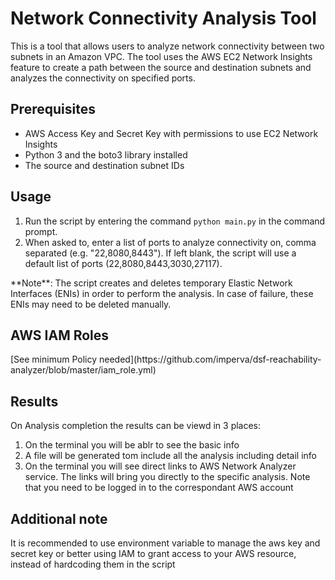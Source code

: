 <div class="markdown prose w-full break-words dark:prose-invert light">
   <h1>Network Connectivity Analysis Tool</h1>
   <p>This is a tool that allows users to analyze network connectivity between two subnets in an Amazon VPC. The tool uses the AWS EC2 Network Insights feature to create a path between the source and destination subnets and analyzes the connectivity on specified ports.</p>
   <h2>Prerequisites</h2>
   <ul>
      <li>AWS Access Key and Secret Key with permissions to use EC2 Network Insights</li>
      <li>Python 3 and the boto3 library installed</li>
      <li>The source and destination subnet IDs</li>
   </ul>
   <h2>Usage</h2>
   <ol>
      <li>Run the script by entering the command <code>python main.py</code> in the command prompt.</li>
      <li>When asked to, enter a list of ports to analyze connectivity on, comma separated (e.g. "22,8080,8443"). If left blank, the script will use a default list of ports (22,8080,8443,3030,27117).</li>
   </ol>
   <p>
         **Note**: The script creates and deletes temporary Elastic Network Interfaces (ENIs) in order to perform the analysis. In case of failure, these ENIs may need to be deleted manually.
   </p>
    <h2>AWS IAM Roles</h2>
    <p>
    [See minimum Policy needed](https://github.com/imperva/dsf-reachability-analyzer/blob/master/iam_role.yml)
    </p>
    <h2>Results</h2>
   <p>On Analysis completion the results can be viewd in 3 places:
   <ol>
      <li>On the terminal you will be ablr to see the basic info</li>
       <li>A file will be generated tom include all the analysis including detail info</li>
       <li>On the terminal you will see direct links to AWS Network Analyzer service. The links will bring you directly to the specific analysis. Note that you need to be logged in to the correspondant AWS account</li>
   </ol>
   </p>
   <h2>Additional note</h2>
   <p>It is recommended to use environment variable to manage the aws key and secret key or better using IAM to grant access to your AWS resource, instead of hardcoding them in the script</p>
</div>
